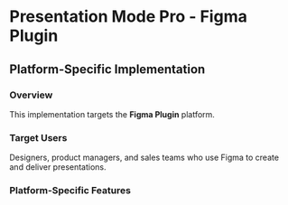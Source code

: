 # Presentation Mode Pro - Figma Plugin

## Platform-Specific Implementation

### Overview
This implementation targets the **Figma Plugin** platform.

### Target Users
Designers, product managers, and sales teams who use Figma to create and deliver presentations.

### Platform-Specific Features
